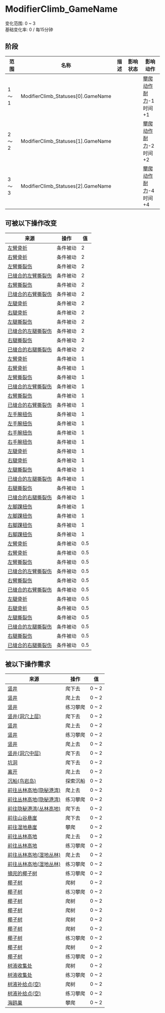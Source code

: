 # ModifierClimb_GameName  
变化范围: 0 ~ 3  
基础变化率: 0 / 每15分钟  
## 阶段  
范围  |  名称  |  描述  |  影响状态  |  影响动作  
----  |  ----  |  ----  |  ----  |  ----  
1 ～ 1  |  ModifierClimb_Statuses[0].GameName  |    |    |  [攀爬动作](ClimbAction.md)<br>[耐力](Stamina.md)-1<br>时间+1  
2 ～ 2  |  ModifierClimb_Statuses[1].GameName  |    |    |  [攀爬动作](ClimbAction.md)<br>[耐力](Stamina.md)-2<br>时间+2  
3 ～ 3  |  ModifierClimb_Statuses[2].GameName  |    |    |  [攀爬动作](ClimbAction.md)<br>[耐力](Stamina.md)-4<br>时间+4  
## 可被以下操作改变  
来源  |  操作  |  值  
----  |  ----  |  ----  
[左臂骨折](W_ArmFractureL.md)  |  条件被动  |  2  
[右臂骨折](W_ArmFractureR.md)  |  条件被动  |  2  
[左臂撕裂伤](W_ArmLacerationL.md)  |  条件被动  |  2  
[已缝合的左臂撕裂伤](W_ArmLacerationLStitched.md)  |  条件被动  |  2  
[右臂撕裂伤](W_ArmLacerationR.md)  |  条件被动  |  2  
[已缝合的右臂撕裂伤](W_ArmLacerationRStitched.md)  |  条件被动  |  2  
[左腿骨折](W_LegFractureL.md)  |  条件被动  |  2  
[右腿骨折](W_LegFractureR.md)  |  条件被动  |  2  
[左腿撕裂伤](W_LegLacerationL.md)  |  条件被动  |  2  
[已缝合的左腿撕裂伤](W_LegLacerationLStitched.md)  |  条件被动  |  2  
[右腿撕裂伤](W_LegLacerationR.md)  |  条件被动  |  2  
[已缝合的右腿撕裂伤](W_LegLacerationRStitched.md)  |  条件被动  |  2  
[左臂骨折](W_ArmFractureL.md)  |  条件被动  |  1  
[右臂骨折](W_ArmFractureR.md)  |  条件被动  |  1  
[左臂撕裂伤](W_ArmLacerationL.md)  |  条件被动  |  1  
[已缝合的左臂撕裂伤](W_ArmLacerationLStitched.md)  |  条件被动  |  1  
[右臂撕裂伤](W_ArmLacerationR.md)  |  条件被动  |  1  
[已缝合的右臂撕裂伤](W_ArmLacerationRStitched.md)  |  条件被动  |  1  
[左手腕扭伤](W_ArmSprainedL.md)  |  条件被动  |  1  
[左手腕扭伤](W_ArmSprainedL.md)  |  条件被动  |  1  
[右手腕扭伤](W_ArmSprainedR.md)  |  条件被动  |  1  
[右手腕扭伤](W_ArmSprainedR.md)  |  条件被动  |  1  
[左腿骨折](W_LegFractureL.md)  |  条件被动  |  1  
[右腿骨折](W_LegFractureR.md)  |  条件被动  |  1  
[左腿撕裂伤](W_LegLacerationL.md)  |  条件被动  |  1  
[已缝合的左腿撕裂伤](W_LegLacerationLStitched.md)  |  条件被动  |  1  
[右腿撕裂伤](W_LegLacerationR.md)  |  条件被动  |  1  
[已缝合的右腿撕裂伤](W_LegLacerationRStitched.md)  |  条件被动  |  1  
[左脚踝扭伤](W_LegSprainedL.md)  |  条件被动  |  1  
[左脚踝扭伤](W_LegSprainedL.md)  |  条件被动  |  1  
[右脚踝扭伤](W_LegSprainedR.md)  |  条件被动  |  1  
[右脚踝扭伤](W_LegSprainedR.md)  |  条件被动  |  1  
[左臂骨折](W_ArmFractureL.md)  |  条件被动  |  0.5  
[右臂骨折](W_ArmFractureR.md)  |  条件被动  |  0.5  
[左臂撕裂伤](W_ArmLacerationL.md)  |  条件被动  |  0.5  
[已缝合的左臂撕裂伤](W_ArmLacerationLStitched.md)  |  条件被动  |  0.5  
[右臂撕裂伤](W_ArmLacerationR.md)  |  条件被动  |  0.5  
[已缝合的右臂撕裂伤](W_ArmLacerationRStitched.md)  |  条件被动  |  0.5  
[左腿骨折](W_LegFractureL.md)  |  条件被动  |  0.5  
[右腿骨折](W_LegFractureR.md)  |  条件被动  |  0.5  
[左腿撕裂伤](W_LegLacerationL.md)  |  条件被动  |  0.5  
[已缝合的左腿撕裂伤](W_LegLacerationLStitched.md)  |  条件被动  |  0.5  
[右腿撕裂伤](W_LegLacerationR.md)  |  条件被动  |  0.5  
[已缝合的右腿撕裂伤](W_LegLacerationRStitched.md)  |  条件被动  |  0.5  
## 被以下操作需求  
来源  |  操作  |  值  
----  |  ----  |  ----  
[竖井](ShaftCrystalChamberToFloodedChamber.md)  |  爬下去  |  0 ~ 2  
[竖井](ShaftFloodedChamberToCrystalChamber.md)  |  爬上去  |  0 ~ 2  
[竖井](ShaftFloodedChamberToCrystalChamber.md)  |  练习攀爬  |  0 ~ 2  
[竖井(洞穴上层)](ShaftHighChamberToMidChamber.md)  |  爬下去  |  0 ~ 2  
[竖井](ShaftLowChamberToMidChamber.md)  |  爬上去  |  0 ~ 2  
[竖井](ShaftLowChamberToMidChamber.md)  |  练习攀爬  |  0 ~ 2  
[竖井](ShaftMidChamberToHighChamber.md)  |  爬上去  |  0 ~ 2  
[竖井(洞穴中层)](ShaftMidChamberToLowChamber.md)  |  爬下去  |  0 ~ 2  
[坑洞](HighlandHoleEntrance.md)  |  爬下去  |  0 ~ 2  
[离开](HighlandHoleExit.md)  |  爬上去  |  0 ~ 2  
[沉船(鸟岩岛)](Shipwreck.md)  |  探索沉船  |  0 ~ 2  
[前往丛林高地(隐秘港湾)](Path_CoveToJungleHighlands.md)  |  爬上去  |  0 ~ 2  
[前往丛林高地(隐秘港湾)](Path_CoveToJungleHighlands.md)  |  练习攀爬  |  0 ~ 2  
[前往隐秘港湾(丛林高地)](Path_JungleHighlandsToCove.md)  |  爬下去  |  0 ~ 2  
[前往山谷悬崖](Path_JungleHighlandsToValley.md)  |  爬下去  |  0 ~ 2  
[前往湿地悬崖](Path_JungleHighlandsToWetlands.md)  |  攀爬  |  0 ~ 2  
[前往丛林高地](Path_ValleyToJungleHighlands.md)  |  爬上去  |  0 ~ 2  
[前往丛林高地](Path_ValleyToJungleHighlands.md)  |  练习攀爬  |  0 ~ 2  
[前往丛林高地(湿地丛林)](Path_WetlandsToJungleHighlands.md)  |  爬上去  |  0 ~ 2  
[前往丛林高地(湿地丛林)](Path_WetlandsToJungleHighlands.md)  |  练习攀爬  |  0 ~ 2  
[摘完的椰子树](PalmTreeCleared.md)  |  练习攀爬  |  0 ~ 2  
[椰子树](PalmTreeNew.md)  |  爬树  |  0 ~ 2  
[椰子树](PalmTreeNew.md)  |  练习攀爬  |  0 ~ 2  
[椰子树](PalmTreeNewMultiEventOld.md)  |  爬树  |  0 ~ 2  
[椰子树](PalmTreeNewMultiEventOld.md)  |  爬树  |  0 ~ 2  
[椰子树](PalmTreeNewMultiEventOld.md)  |  爬树  |  0 ~ 2  
[椰子树](PalmTreeNewMultiEventOld.md)  |  爬树  |  0 ~ 2  
[椰子树](PalmTreeNewMultiEventOld.md)  |  练习攀爬  |  0 ~ 2  
[椰子树](PalmTreeOld.md)  |  爬树  |  0 ~ 2  
[椰子树](PalmTreeOld.md)  |  练习攀爬  |  0 ~ 2  
[树液收集处](PalmTreeSapStation.md)  |  爬树  |  0 ~ 2  
[树液收集处](PalmTreeSapStation.md)  |  练习攀爬  |  0 ~ 2  
[树液补给点(空)](PalmTreeSapStationEmpty.md)  |  爬树  |  0 ~ 2  
[树液补给点(空)](PalmTreeSapStationEmpty.md)  |  练习攀爬  |  0 ~ 2  
[海鸥巢](SeagullNest.md)  |  攀爬  |  0 ~ 2  
